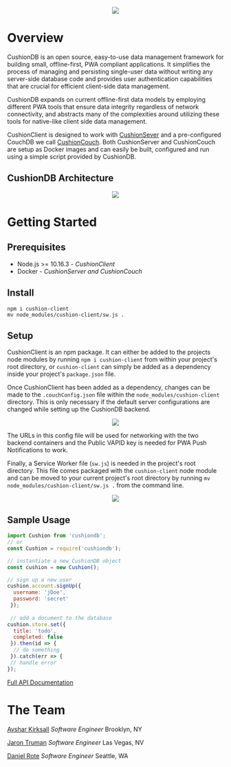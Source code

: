 <p align="center"><img src="https://cushiondb.github.io/img/logo-small.png"></p>

# Overview

CushionDB is an open source, easy-to-use data management framework for building small, offline-first, PWA compliant applications. It simplifies the process of managing and persisting single-user data without writing any server-side database code and provides user authentication capabilities that are crucial for efficient client-side data management.

CushionDB expands on current offline-first data models by employing different PWA tools that ensure data integrity regardless of network connectivity, and abstracts many of the complexities around utilizing these tools for native-like client side data management.

CushionClient is designed to work with [CushionSever](https://github.com/CushionDB/CushionServer) and a pre-configured CouchDB we call [CushionCouch](https://github.com/CushionDB/CushionCouchDocker). Both CushionServer and CushionCouch are setup as Docker images and can easily be built, configured and run using a simple script provided by CushionDB.

## CushionDB Architecture

<p align="center"><img src="https://cushiondb.github.io/img/cushion-arch.png"></p>

# Getting Started

## Prerequisites

* Node.js >= 10.16.3 - *CushionClient*
* Docker - *CushionServer and CushionCouch*

## Install

```
npm i cushion-client
mv node_modules/cushion-client/sw.js .
```

## Setup

CushionClient is an npm package. It can either be added to the projects node modules by running `npm i cushion-client` from within your project's root directory, or `cushion-client` can simply be added as a dependency inside your project's `package.json` file.

 Once CushionClient has been added as a dependency, changes can be made to the `.couchConfig.json` file within the `node_modules/cushion-client` directory. This is only necessary if the default server configurations are changed while setting up the CushionDB backend.

<p align="center"><img src="https://cushiondb.github.io/img/client-config.png"></p>

The URLs in this config file will be used for networking with the two backend containers and the Public VAPID key is needed for PWA Push Notifications to work.

Finally, a Service Worker file (`sw.js`) is needed in the project's root directory. This file comes packaged with the `cushion-client` node module and can be moved to your current project's root directory by running `mv node_modules/cushion-client/sw.js .` from the command line.

<p align="center"><img src="https://cushiondb.github.io/img/sw-code.png"></p>

## Sample Usage

```js
import Cushion from 'cushiondb';
// or
const Cushion = require('cushiondb');
```

```js
// instantiate a new CushionDB object
const cushion = new Cushion();

// sign up a new user
cushion.account.signUp({
  username: 'jDoe',
  password: 'secret'
 });
 
 // add a document to the database
cushion.store.set({
  title: 'todo',
  completed: false
 }).then(id => {
  // do something
 }).catch(err => {
 // handle error
});
```

[Full API Documentation]()

# The Team

[Avshar Kirksall]() *Software Engineer* Brooklyn, NY

[Jaron Truman]() *Software Engineer* Las Vegas, NV

[Daniel Rote](https://drote.github.io) *Software Engineer* Seattle, WA
